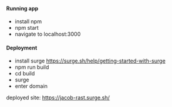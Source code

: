 #### Running app
- install npm 
- npm start
- navigate to localhost:3000

#### Deployment
- install surge https://surge.sh/help/getting-started-with-surge
- npm run build
- cd build
- surge
- enter domain

deployed site: 
https://jacob-rast.surge.sh/